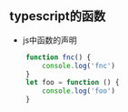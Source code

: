 ## typescript的函数
- js中函数的声明
```js
    function fnc() {
        console.log('fnc')
    }
    let foo = function () {
        console.log('foo')
    }
```

